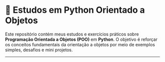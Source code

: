 # 🐍 Estudos em Python Orientado a Objetos

Este repositório contém meus estudos e exercícios práticos sobre **Programação Orientada a Objetos (POO)** em **Python**. O objetivo é reforçar os conceitos fundamentais da orientação a objetos por meio de exemplos simples, desafios e mini projetos.

---
